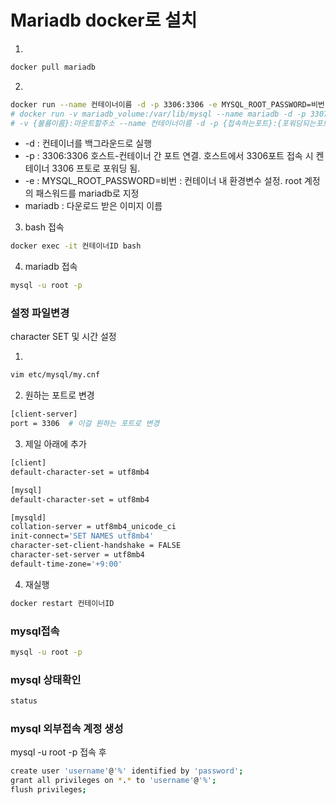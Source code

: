 # Mariadb docker로 설치

1.
```bash
docker pull mariadb
```
2.
```bash
docker run --name 컨테이너이름 -d -p 3306:3306 -e MYSQL_ROOT_PASSWORD=비번 mariadb
# docker run -v mariadb_volume:/var/lib/mysql --name mariadb -d -p 3307:3307 -e MYSQL_ROOT_PASSWORD=ssafy mariadb
# -v {불륨이름}:마운트할주소 --name 컨테이너이름 -d -p {접속하는포트}:{포워딩되는포트} -e ~~
```
- -d : 컨테이너를 백그라운드로 실행
- -p : 3306:3306 호스트-컨테이너 간 포트 연결. 호스트에서 3306포트 접속 시 켄테이너 3306 프토로 포워딩 됨.
- -e : MYSQL_ROOT_PASSWORD=비번 : 컨테이너 내 환경변수 설정. root 계정의 패스워드를 mariadb로 지정
- mariadb : 다운로드 받은 이미지 이름  

3. bash 접속
```bash
docker exec -it 컨테이너ID bash
```
4. mariadb 접속
```bash
mysql -u root -p
```

### 설정 파일변경
character SET 및 시간 설정  

1.
```bash
vim etc/mysql/my.cnf
```
2. 원하는 포트로 변경
```bash
[client-server] 
port = 3306  # 이걸 원하는 포트로 변경
```
3. 제일 아래에 추가
```bash
[client]
default-character-set = utf8mb4

[mysql]
default-character-set = utf8mb4

[mysqld]
collation-server = utf8mb4_unicode_ci
init-connect='SET NAMES utf8mb4'
character-set-client-handshake = FALSE
character-set-server = utf8mb4
default-time-zone='+9:00'
```
4. 재실행
```bash
docker restart 컨테이너ID
```

### mysql접속
```bash
mysql -u root -p 
```
### mysql 상태확인
```bash
status
```
### mysql 외부접속 계정 생성
mysql -u root -p  접속 후
```bash
create user 'username'@'%' identified by 'password';
grant all privileges on *.* to 'username'@'%';
flush privileges;
```

